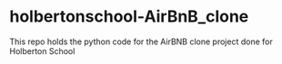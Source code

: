 # holbertonschool-AirBnB_clone
This repo holds the python code for the AirBNB clone project done for Holberton School
